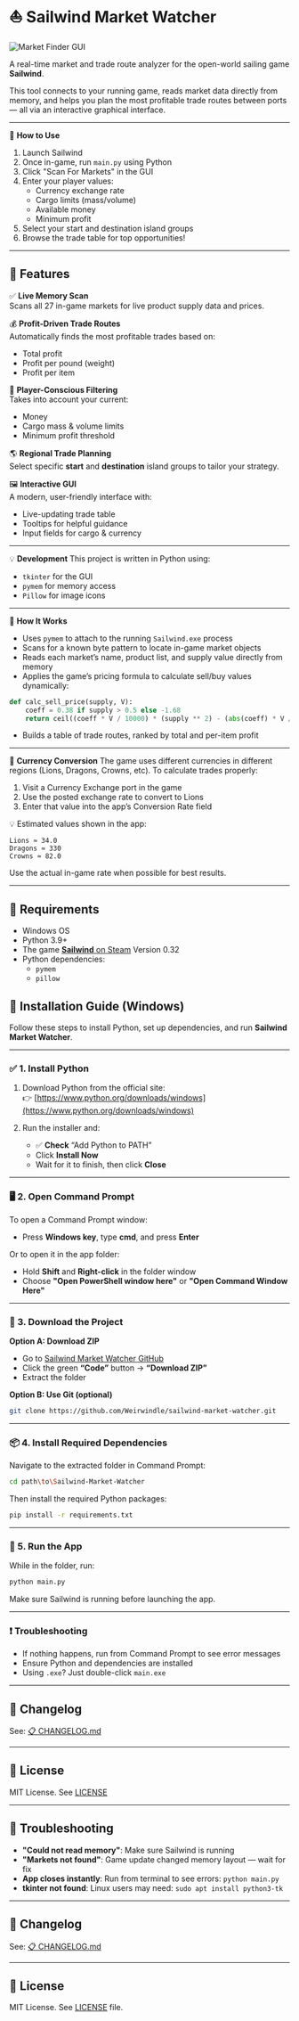 # ⛵ Sailwind Market Watcher
![Market Finder GUI](MarketFinder.png)

A real-time market and trade route analyzer for the open-world sailing game **Sailwind**.

This tool connects to your running game, reads market data directly from memory, and helps you plan the most profitable trade routes between ports — all via an interactive graphical interface.

---

🚀 **How to Use**

1. Launch Sailwind
2. Once in-game, run `main.py` using Python
3. Click "Scan For Markets" in the GUI
4. Enter your player values:
   - Currency exchange rate
   - Cargo limits (mass/volume)
   - Available money
   - Minimum profit
5. Select your start and destination island groups
6. Browse the trade table for top opportunities!

---

## 📌 Features

✅ **Live Memory Scan**\
Scans all 27 in-game markets for live product supply data and prices.

💰 **Profit-Driven Trade Routes**\
Automatically finds the most profitable trades based on:

- Total profit
- Profit per pound (weight)
- Profit per item

🎯 **Player-Conscious Filtering**\
Takes into account your current:

- Money
- Cargo mass & volume limits
- Minimum profit threshold

🌎 **Regional Trade Planning**\
Select specific **start** and **destination** island groups to tailor your strategy.

🖼️ **Interactive GUI**\
A modern, user-friendly interface with:

- Live-updating trade table
- Tooltips for helpful guidance
- Input fields for cargo & currency

---

💡 **Development** This project is written in Python using:

- `tkinter` for the GUI
- `pymem` for memory access
- `Pillow` for image icons

---

🧠 **How It Works**

- Uses `pymem` to attach to the running `Sailwind.exe` process
- Scans for a known byte pattern to locate in-game market objects
- Reads each market’s name, product list, and supply value directly from memory
- Applies the game’s pricing formula to calculate sell/buy values dynamically:

```python
def calc_sell_price(supply, V):
    coeff = 0.38 if supply > 0.5 else -1.68
    return ceil((coeff * V / 10000) * (supply ** 2) - (abs(coeff) * V / 50) * supply + V)
```

- Builds a table of trade routes, ranked by total and per-item profit

---

💱 **Currency Conversion** The game uses different currencies in different regions (Lions, Dragons, Crowns, etc). To calculate trades properly:

1. Visit a Currency Exchange port in the game
2. Use the posted exchange rate to convert to Lions
3. Enter that value into the app’s Conversion Rate field

💡 Estimated values shown in the app:

```
Lions ≈ 34.0
Dragons ≈ 330
Crowns ≈ 82.0
```

Use the actual in-game rate when possible for best results.

---

## 🧰 Requirements

- Windows OS
- Python 3.9+
- The game [**Sailwind**](https://store.steampowered.com/app/1284190/Sailwind)[ on Steam](https://store.steampowered.com/app/1284190/Sailwind) Version 0.32
- Python dependencies:
  - `pymem`
  - `pillow`
## 🐍 Installation Guide (Windows)

Follow these steps to install Python, set up dependencies, and run **Sailwind Market Watcher**.

---

### ✅ 1. Install Python

1. Download Python from the official site:\
   👉 [https://www.python.org/downloads/windows](https://www.python.org/downloads/windows)

2. Run the installer and:

   - ✅ **Check** “Add Python to PATH”
   - Click **Install Now**
   - Wait for it to finish, then click **Close**

---

### 🖥️ 2. Open Command Prompt

To open a Command Prompt window:

- Press **Windows key**, type **cmd**, and press **Enter**

Or to open it in the app folder:

- Hold **Shift** and **Right-click** in the folder window
- Choose **"Open PowerShell window here"** or **"Open Command Window Here"**

---

### 📁 3. Download the Project

**Option A: Download ZIP**

- Go to [Sailwind Market Watcher GitHub](https://github.com/Weirwindle/sailwind-market-watcher)
- Click the green **“Code”** button → **“Download ZIP”**
- Extract the folder

**Option B: Use Git (optional)**

```bash
git clone https://github.com/Weirwindle/sailwind-market-watcher.git
```

---

### 📦 4. Install Required Dependencies

Navigate to the extracted folder in Command Prompt:

```bash
cd path\to\Sailwind-Market-Watcher
```

Then install the required Python packages:

```bash
pip install -r requirements.txt
```

---

### 🚀 5. Run the App

While in the folder, run:

```bash
python main.py
```

Make sure Sailwind is running before launching the app.

---

### ❗ Troubleshooting

- If nothing happens, run from Command Prompt to see error messages
- Ensure Python and dependencies are installed
- Using `.exe`? Just double-click `main.exe`

---

## 🔄 Changelog

See: [📋 CHANGELOG.md](./CHANGELOG.md)

---

## 📜 License

MIT License. See [LICENSE](./LICENSE)

---

## 🐞 Troubleshooting

- **"Could not read memory"**: Make sure Sailwind is running
- **"Markets not found"**: Game update changed memory layout — wait for fix
- **App closes instantly**: Run from terminal to see errors: `python main.py`
- **tkinter not found**: Linux users may need: `sudo apt install python3-tk`


---

## 🔄 Changelog

See: [📋 CHANGELOG.md](./CHANGELOG.md)


---

## 📜 License

MIT License. See [LICENSE](LICENSE) file.
